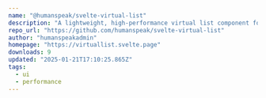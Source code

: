 ```yaml
---
name: "@humanspeak/svelte-virtual-list"
description: "A lightweight, high-performance virtual list component for Svelte 5 that renders large datasets with minimal memory usage. Features include dynamic height support, smooth scrolling, TypeScript support, and efficient DOM recycling. Ideal for infinite scrol"
repo_url: "https://github.com/humanspeak/svelte-virtual-list"
author: "humanspeakadmin"
homepage: "https://virtuallist.svelte.page"
downloads: 9
updated: "2025-01-21T17:10:25.865Z"
tags: 
  - ui
  - performance
---
```


